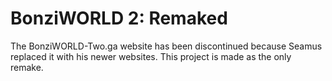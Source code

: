 # BonziWORLD 2: Remaked
The BonziWORLD-Two.ga website has been discontinued because Seamus replaced it with his newer websites. This project is made as the only remake.
